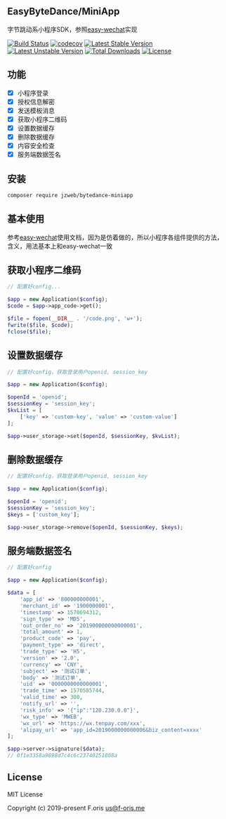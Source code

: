## EasyByteDance/MiniApp

字节跳动系小程序SDK，参照[easy-wechat](https://github.com/overtrue/wechat)实现

[![Build Status](https://travis-ci.com/itsanr-oris/bytedance-miniapp.svg?branch=master)](https://travis-ci.com/itsanr-oris/bytedance-miniapp)
[![codecov](https://codecov.io/gh/itsanr-oris/bytedance-miniapp/branch/master/graph/badge.svg)](https://codecov.io/gh/itsanr-oris/bytedance-miniapp)
[![Latest Stable Version](https://poser.pugx.org/f-oris/easy-bytedance-miniapp/v/stable)](https://packagist.org/packages/f-oris/easy-bytedance-miniapp)
[![Latest Unstable Version](https://poser.pugx.org/f-oris/easy-bytedance-miniapp/v/unstable)](https://packagist.org/packages/f-oris/easy-bytedance-miniapp)
[![Total Downloads](https://poser.pugx.org/f-oris/easy-bytedance-miniapp/downloads)](https://packagist.org/packages/f-oris/easy-bytedance-miniapp)
[![License](https://poser.pugx.org/f-oris/easy-bytedance-miniapp/license)](https://packagist.org/packages/f-oris/easy-bytedance-miniapp)

## 功能

- [x] 小程序登录
- [x] 授权信息解密
- [x] 发送模板消息
- [x] 获取小程序二维码
- [x] 设置数据缓存
- [x] 删除数据缓存
- [x] 内容安全检查
- [x] 服务端数据签名

## 安装

```bash
composer require jzweb/bytedance-miniapp
```

## 基本使用

参考[easy-wechat](https://github.com/overtrue/wechat)使用文档，因为是仿着做的，所以小程序各组件提供的方法，含义，用法基本上和easy-wechat一致

## 获取小程序二维码

```php
// 配置好config...

$app = new Application($config);
$code = $app->app_code->get();

$file = fopen(__DIR__ . '/code.png', 'w+');
fwrite($file, $code);
fclose($file);

```

## 设置数据缓存

```php
// 配置好config，获取登录用户openid, session_key

$app = new Application($config);

$openId = 'openid';
$sessionKey = 'session_key';
$kvList = [
    ['key' => 'custom-key', 'value' => 'custom-value']
];

$app->user_storage->set($openId, $sessionKey, $kvList);

```

## 删除数据缓存

```php
// 配置好config，获取登录用户openid, session_key

$app = new Application($config);

$openId = 'openid';
$sessionKey = 'session_key';
$keys = ['custom_key'];

$app->user_storage->remove($openId, $sessionKey, $keys);

```

## 服务端数据签名

```php
// 配置好config

$app = new Application($config);

$data = [
    'app_id' => '800000000001',
    'merchant_id' => '1900000001',
    'timestamp' => 1570694312,
    'sign_type' => 'MD5',
    'out_order_no' => '201900000000000001',
    'total_amount' => 1,
    'product_code' => 'pay',
    'payment_type' => 'direct',
    'trade_type' => 'H5',
    'version' => '2.0',
    'currency' => 'CNY',
    'subject' => '测试订单',
    'body' => '测试订单',
    'uid' => '0000000000000001',
    'trade_time' => 1570585744,
    'valid_time' => 300,
    'notify_url' => '',
    'risk_info' => '{"ip":"120.230.0.0"}',
    'wx_type' => 'MWEB',
    'wx_url' => 'https://wx.tenpay.com/xxx',
    'alipay_url' => 'app_id=2019000000000006&biz_content=xxxx'
];

$app->server->signature($data);
// 0f1e3358a9898d7c4c6c23740251808a

```

## License

MIT License

Copyright (c) 2019-present F.oris <us@f-oris.me>
